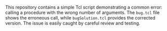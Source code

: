 This repository contains a simple Tcl script demonstrating a common error: calling a procedure with the wrong number of arguments.  The `bug.tcl` file shows the erroneous call, while `bugSolution.tcl` provides the corrected version. The issue is easily caught by careful review and testing.
